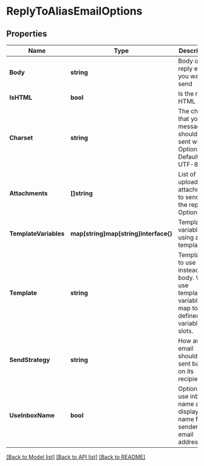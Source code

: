# ReplyToAliasEmailOptions

## Properties

Name | Type | Description | Notes
------------ | ------------- | ------------- | -------------
**Body** | **string** | Body of the reply email you want to send | 
**IsHTML** | **bool** | Is the reply HTML | 
**Charset** | **string** | The charset that your message should be sent with. Optional. Default is UTF-8 | [optional] 
**Attachments** | **[]string** | List of uploaded attachments to send with the reply. Optional. | [optional] 
**TemplateVariables** | **map[string]map[string]interface{}** | Template variables if using a template | [optional] 
**Template** | **string** | Template ID to use instead of body. Will use template variable map to fill defined variable slots. | [optional] 
**SendStrategy** | **string** | How an email should be sent based on its recipients | [optional] 
**UseInboxName** | **bool** | Optionally use inbox name as display name for sender email address | [optional] 

[[Back to Model list]](../README#documentation-for-models) [[Back to API list]](../README#documentation-for-api-endpoints) [[Back to README]](../README)


